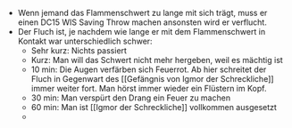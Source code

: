 - Wenn jemand das Flammenschwert zu lange mit sich trägt, muss er einen DC15 WIS Saving Throw machen ansonsten wird er verflucht.
- Der Fluch ist, je nachdem wie lange er mit dem Flammenschwert in Kontakt war unterschiedlich schwer:
	- Sehr kurz: Nichts passiert
	- Kurz: Man will das Schwert nicht mehr hergeben, weil es mächtig ist
	- 10 min: Die Augen verfärben sich Feuerrot. Ab hier schreitet der Fluch in Gegenwart des [[Gefängnis von Igmor der Schreckliche]] immer weiter fort. Man hörst immer wieder ein Flüstern im Kopf.
	- 30 min: Man verspürt den Drang ein Feuer zu machen
	- 60 min: Man ist [[Igmor der Schreckliche]] vollkommen ausgesetzt
	-